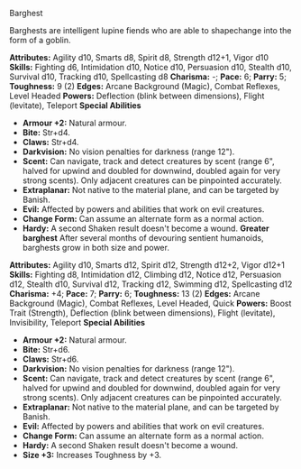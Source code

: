 Barghest

Barghests are intelligent lupine fiends who are able to shapechange
into the form of a goblin.

**Attributes:** Agility d10, Smarts d8, Spirit d8, Strength d12+1, Vigor
d10
**Skills:** Fighting d6, Intimidation d10, Notice d10, Persuasion d10,
Stealth d10, Survival d10, Tracking d10, Spellcasting d8
**Charisma:** -; **Pace:** 6; **Parry:** 5; **Toughness:** 9 (2)
**Edges:** Arcane Background (Magic), Combat Reflexes, Level Headed
**Powers:** Deflection (blink between dimensions), Flight (levitate),
Teleport
**Special Abilities**
- **Armour +2:** Natural armour.
- **Bite:** Str+d4.
- **Claws:** Str+d4.
- **Darkvision:** No vision penalties for darkness (range 12").
- **Scent:** Can navigate, track and detect creatures by scent (range
6", halved for upwind and doubled for downwind, doubled again for very
strong scents). Only adjacent creatures can be pinpointed accurately.
- **Extraplanar:** Not native to the material plane, and can be targeted
by Banish.
- **Evil:** Affected by powers and abilities that work on evil
creatures.
- **Change Form:** Can assume an alternate form as a normal action.
- **Hardy:** A second Shaken result doesn't become a wound.
**Greater barghest**
After several months of devouring sentient humanoids, barghests grow
in both size and power.

**Attributes:** Agility d10, Smarts d12, Spirit d12, Strength d12+2,
Vigor d12+1
**Skills:** Fighting d8, Intimidation d12, Climbing d12, Notice d12,
Persuasion d12, Stealth d10, Survival d12, Tracking d12, Swimming d12,
Spellcasting d12
**Charisma:** +4; **Pace:** 7; **Parry:** 6; **Toughness:** 13 (2)
**Edges:** Arcane Background (Magic), Combat Reflexes, Level Headed,
Quick
**Powers:** Boost Trait (Strength), Deflection (blink between
dimensions), Flight (levitate), Invisibility, Teleport
**Special Abilities**
- **Armour +2:** Natural armour.
- **Bite:** Str+d6.
- **Claws:** Str+d6.
- **Darkvision:** No vision penalties for darkness (range 12").
- **Scent:** Can navigate, track and detect creatures by scent (range
6", halved for upwind and doubled for downwind, doubled again for very
strong scents). Only adjacent creatures can be pinpointed accurately.
- **Extraplanar:** Not native to the material plane, and can be targeted
by Banish.
- **Evil:** Affected by powers and abilities that work on evil
creatures.
- **Change Form:** Can assume an alternate form as a normal action.
- **Hardy:** A second Shaken result doesn't become a wound.
- **Size +3:** Increases Toughness by +3.

